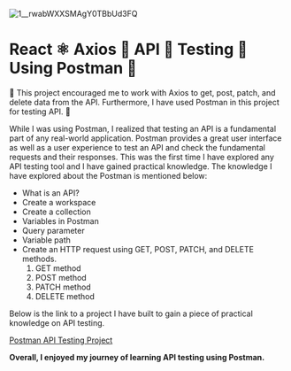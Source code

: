 ![1__rwabWXXSMAgY0TBbUd3FQ](https://github.com/Sabeerwaqas/React-Axios-API-With-Testing-Using-Postman/assets/71982222/abe336a1-46d2-4a97-afd4-21e6cd116a2b)


<h1>
    React ⚛️ Axios 🚀 API 🔗 Testing 🧪 Using Postman 📮
</h1>
<p>
🚀 This project encouraged me to work with Axios to get, post, patch, and delete data from the API. Furthermore, I have used Postman in this project for testing API. 🧪</p>

<div>
    <p>
        While I was using Postman, I realized that testing an API is a fundamental part of any real-world application. Postman provides a great user interface as well as a user experience to test an API and check the fundamental requests and their responses. This was the first time I have explored any API testing tool and I have gained practical knowledge. The knowledge I have explored about the Postman is mentioned below:
    </p>
    <ul>
        <li>
            What is an API?
        </li>
        <li>
            Create a workspace
        </li>
        <li>
            Create a collection
        </li>
        <li>
            Variables in Postman
        </li>
        <li>
            Query parameter
        </li>
        <li>
            Variable path
        </li>
        <li>
            Create an HTTP request using GET, POST, PATCH, and DELETE methods.
            <ol>
                <li>GET method</li>
                <li>POST method</li>
                <li>PATCH method</li>
                <li>DELETE method</li>
            </ol>
        </li>
    </ul>
    <p>
        Below is the link to a project I have built to gain a piece of practical knowledge on API testing.
    </p>
    <a href="https://post-man-api-testing.web.app/" target="_blank">Postman API Testing Project</a>
    <p>
        <b>
            Overall, I enjoyed my journey of learning API testing using Postman.
        </b>
    </p>
</div>
